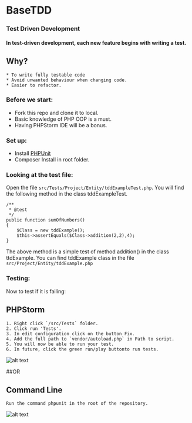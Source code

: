 # BaseTDD
### Test Driven Development
#### In test-driven development, each new feature begins with writing a test.

## Why?
    * To write fully testable code
    * Avoid unwanted behaviour when changing code.
    * Easier to refactor.
    
### Before we start:

* Fork this repo and clone it to local.
* Basic knowledge of PHP OOP is a must.
* Having PHPStorm IDE will be a bonus.

### Set up:
* Install [PHPUnit](https://phpunit.de/getting-started.html)
* Composer Install in root folder.

### Looking at the test file:

Open the file `src/Tests/Project/Entity/tddExampleTest.php`.
You will find the following method in the class tddExampleTest.

    /**
     * @test
     */
    public function sumOfNumbers()
    {
        $Class = new tddExample();
        $this->assertEquals($Class->addition(2,2),4);
    }

The above method is a simple test of method addition() in the class ttdExample. 
You can find tddExample class in the file `src/Project/Entity/tddExample.php`

### Testing:
Now to test if it is failing:
## PHPStorm
    1. Right click `/src/Tests` folder.
    2. Click run 'Tests'.
    3. In edit configuration click on the button Fix.
    4. Add the full path to `vendor/autoload.php` in Path to script.
    5. You will now be able to run your test.
    6. In future, click the green run/play buttonto run tests. 
    
![alt text](https://github.com/fah7eem/BaseTDD/blob/master/misc/phpstorm.gif "Run tests in PHPStorm")

##OR

## Command Line
`Run the command phpunit in the root of the repository.`

![alt text](https://github.com/fah7eem/BaseTDD/blob/master/misc/phpcmd.png "phpunit tests in cmd")

